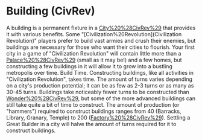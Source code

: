 # Building (CivRev)

A building is a permanent fixture in a [City%20%28CivRev%29](city) that provides it with various benefits. Some "[Civilization%20Revolution](Civilization Revolution)" players prefer to build vast armies and crush their enemies, but buildings are necessary for those who want their cities to flourish. Your first city in a game of "Civilization Revolution" will contain little more than a [Palace%20%28CivRev%29](Palace) (small as it may be!) and a few homes, but constructing a few buildings in it will allow it to grow into a bustling metropolis over time.
Build Time.
Constructing buildings, like all activities in "Civilization Revolution", takes time. The amount of turns varies depending on a city's production potential; it can be as few as 2-3 turns or as many as 30-45 turns. Buildings take noticeably fewer turns to be constructed than [Wonder%20%28CivRev%29](wonders), but some of the more advanced buildings can still take quite a bit of time to construct. The amount of production (or "hammers") required to construct buildings ranges from 40 (Barracks, Library, Granary, Temple) to 200 ([Factory%20%28CivRev%29](Factory)). Settling a Great Builder in a city will halve the amount of turns required for it to construct buildings.